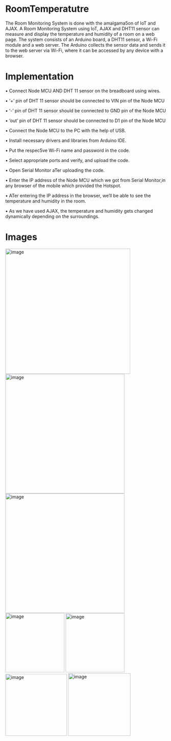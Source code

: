 # RoomTemperatutre


The Room Monitoring System is done with the amalgama5on of IoT and AJAX. A Room Monitoring System using IoT, AJAX and DHT11 sensor can measure and display the temperature and humidity of a room on a web page. The system consists of an Arduino board, a DHT11 sensor, a Wi-Fi module and a web server. The Arduino collects the sensor data and sends it to the web server via Wi-Fi, where it can be accessed by any device with a browser.


# Implementation

• Connect Node MCU AND DHT 11 sensor on the breadboard using wires.

• ‘+’ pin of DHT 11 sensor should be connected to VIN pin of the Node MCU

• ‘-’ pin of DHT 11 sensor should be connected to GND pin of the Node MCU

• ‘out’ pin of DHT 11 sensor should be connected to D1 pin of the Node MCU

• Connect the Node MCU to the PC with the help of USB. 

• Install necessary drivers and libraries from Arduino IDE.

• Put the respec5ve Wi-Fi name and password in the code.

• Select appropriate ports and verify, and upload the code.

• Open Serial Monitor aTer uploading the code.

• Enter the IP address of the Node MCU which we got from Serial Monitor,in any browser of the mobile which provided the Hotspot.

• ATer entering the IP address in the browser, we’ll be able to see the temperature and humidity in the room.

• As we have used AJAX, the temperature and humidity gets changed dynamically depending on the surroundings.

# Images

<img width="391" alt="image" src="https://github.com/user-attachments/assets/e4db149e-bd3f-48a3-bc26-2659aa107589">


<img width="373" alt="image" src="https://github.com/user-attachments/assets/e0c5435c-1fbd-4b63-bea0-398be9c31439">


<img width="373" alt="image" src="https://github.com/user-attachments/assets/2d5834f1-63f9-4a0a-aae8-2fd0265cba3b">


<img width="185" alt="image" src="https://github.com/user-attachments/assets/a0f806c3-3428-4211-bc32-4a20192187c4">


<img width="184" alt="image" src="https://github.com/user-attachments/assets/482ba0d7-da81-4e57-b16d-b8607a7e461f">


<img width="193" alt="image" src="https://github.com/user-attachments/assets/30e95249-cbb1-4728-a67a-367912e7ece6">


<img width="195" alt="image" src="https://github.com/user-attachments/assets/f26d504d-f4c4-4d3c-b59c-e4d4830e7bdc">

